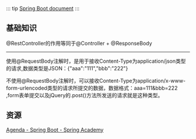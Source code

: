 ::: tip
[Spring Boot document](https://spring.io/projects/spring-boot)
::: 



## 基础知识

@RestController的作用等同于@Controller + @ResponseBody

----------

使用@RequestBody注解时，是用于接收Content-Type为application/json类型的请求,数据类型是JSON：{"aaa":"111","bbb":"222"}

不使用@RequestBody注解时，可以接收Content-Type为application/x-www-form-urlencoded类型的请求所提交的数据，数据格式：aaa=111&bbb=222 ,form表单提交以及jQuery的.post()方法所发送的请求就是这种类型。





## 资源

[Agenda - Spring Boot - Spring Academy](https://spring.academy/courses/spring-boot/lessons/agenda)